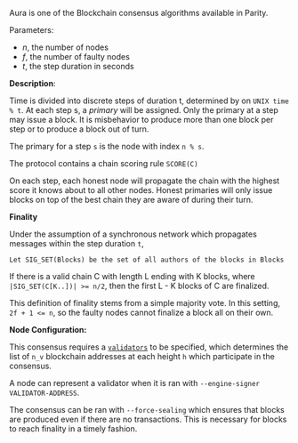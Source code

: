 Aura is one of the Blockchain consensus algorithms available in Parity. 

Parameters:
  - _n_, the number of nodes
  - _f_, the number of faulty nodes
  - _t_, the step duration in seconds

**Description**:

Time is divided into discrete steps of duration t, determined by on `UNIX time % t`. At each step s, a _primary_ will be assigned. Only the primary at a step may issue a block. It is misbehavior to produce more than one block per step or to produce a block out of turn.

The primary for a step `s` is the node with index `n % s`.

The protocol contains a chain scoring rule `SCORE(C)`

On each step, each honest node will propagate the chain with the highest score it knows about to all other nodes. Honest primaries will only issue blocks on top of the best chain they are aware of during their turn.

**Finality**

Under the assumption of a synchronous network which propagates messages within the step duration `t`,

`Let SIG_SET(Blocks) be the set of all authors of the blocks in Blocks`

If there is a valid chain C with length L ending with K blocks, where `|SIG_SET(C[K..])| >= n/2`, 
then the first L - K blocks of C are finalized.

This definition of finality stems from a simple majority vote. In this setting, `2f + 1 <= n`, so the faulty nodes cannot finalize a block all on their own. 

**Node Configuration:**

This consensus requires a [`validators`](https://github.com/paritytech/parity/wiki/Consensus-Engines#validator-engines) to be specified, which determines the list of `n_v` blockchain addresses at each height `h` which participate in the consensus.

A node can represent a validator when it is ran with `--engine-signer VALIDATOR-ADDRESS`.

The consensus can be ran with `--force-sealing` which ensures that blocks are produced even if there are no transactions. This is necessary for blocks to reach finality in a timely fashion.